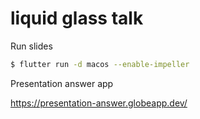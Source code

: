 # liquid glass talk

Run slides

```bash
$ flutter run -d macos --enable-impeller
```

Presentation answer app

https://presentation-answer.globeapp.dev/